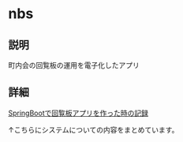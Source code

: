 # nbs

## 説明
町内会の回覧板の運用を電子化したアプリ

## 詳細

[SpringBootで回覧板アプリを作った時の記録](https://qiita.com/ysysysysys/private/49e8dbf4bb4df268a7c6)

↑こちらにシステムについての内容をまとめています。